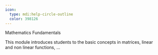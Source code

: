 ```yaml
---
icon:
  type: mdi:help-circle-outline
  color: 398126
---
```


Mathematics Fundamentals

This module introduces students to the basic concepts in matrices, linear and non linear functions,  ... 
